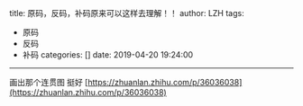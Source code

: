 title: 原码，反码，补码原来可以这样去理解！！
author: LZH
tags:
  - 原码
  - 反码
  - 补码
categories: []
date: 2019-04-20 19:24:00
---
画出那个连贯图
挺好
[https://zhuanlan.zhihu.com/p/36036038](https://zhuanlan.zhihu.com/p/36036038)